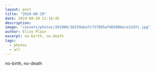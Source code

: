 ```yaml
---
layout: post
title: "2019-08-20"
date: 2019-08-20 11:18:45
description: 
image: "/assets/photos/201908/36259aba7c737885afd6508bece32d7c.jpg"
author: Elise Plain
excerpt: no-birth, no-death
tags: 
  - photos
  - all
---
```


no-birth, no-death
<p></p>
